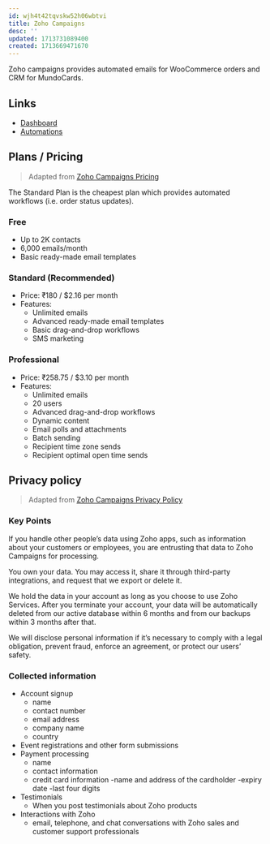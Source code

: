 ```yaml
---
id: wjh4t42tqvskw52h06wbtvi
title: Zoho Campaigns
desc: ''
updated: 1713731089400
created: 1713669471670
---
```


Zoho campaigns provides automated emails for WooCommerce orders and CRM
for MundoCards.

## Links

- [Dashboard](https://campaigns.zoho.com/campaigns/org849678240/home.do#dashboard)
- [Automations](https://campaigns.zoho.com/campaigns/org849678240/home.do#automation/advworkflows)

## Plans / Pricing

> Adapted from [Zoho Campaigns Pricing](https://www.zoho.com/campaigns/pricing.html)

The Standard Plan is the cheapest plan which provides automated workflows (i.e. order status updates).

### Free

- Up to 2K contacts
- 6,000 emails/month
- Basic ready-made email templates

### Standard (Recommended)

- Price: ₹180 / $2.16 per month
- Features:
    - Unlimited emails
    - Advanced ready-made email templates
    - Basic drag-and-drop workflows
    - SMS marketing

### Professional

- Price: ₹258.75 / $3.10 per month
- Features:
    - Unlimited emails
    - 20 users
    - Advanced drag-and-drop workflows
    - Dynamic content
    - Email polls and attachments
    - Batch sending
    - Recipient time zone sends
    - Recipient optimal open time sends

## Privacy policy

> Adapted from [Zoho Campaigns Privacy Policy](https://www.zoho.com/privacy.html)

### Key Points

If you handle other people’s data using Zoho apps, such as information about
your customers or employees, you are entrusting that data to Zoho Campaigns
for processing.

You own your data. You may access it, share it through third-party integrations,
and request that we export or delete it.

We hold the data in your account as long as you choose to use Zoho Services.
After you terminate your account, your data will be automatically deleted from
our active database within 6 months and from our backups within 3 months
after that.

We will disclose personal information if it’s necessary to comply with a legal
obligation, prevent fraud, enforce an agreement, or protect our users’ safety.

### Collected information

- Account signup
    - name
    - contact number
    - email address
    - company name
    - country
- Event registrations and other form submissions
- Payment processing
    - name
    - contact information
    - credit card information
        -name and address of the cardholder
        -expiry date
        -last four digits
- Testimonials
    - When you post testimonials about Zoho products
- Interactions with Zoho
    - email, telephone, and chat conversations with Zoho sales and customer support professionals
